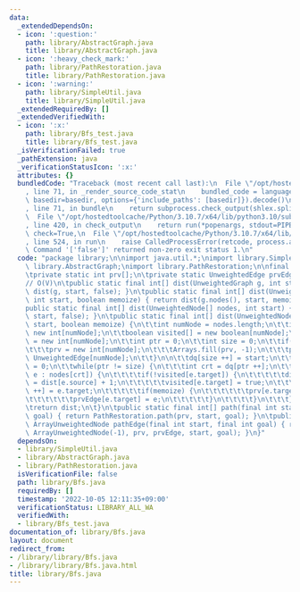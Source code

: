 ```yaml
---
data:
  _extendedDependsOn:
  - icon: ':question:'
    path: library/AbstractGraph.java
    title: library/AbstractGraph.java
  - icon: ':heavy_check_mark:'
    path: library/PathRestoration.java
    title: library/PathRestoration.java
  - icon: ':warning:'
    path: library/SimpleUtil.java
    title: library/SimpleUtil.java
  _extendedRequiredBy: []
  _extendedVerifiedWith:
  - icon: ':x:'
    path: library/Bfs_test.java
    title: library/Bfs_test.java
  _isVerificationFailed: true
  _pathExtension: java
  _verificationStatusIcon: ':x:'
  attributes: {}
  bundledCode: "Traceback (most recent call last):\n  File \"/opt/hostedtoolcache/Python/3.10.7/x64/lib/python3.10/site-packages/onlinejudge_verify/documentation/build.py\"\
    , line 71, in _render_source_code_stat\n    bundled_code = language.bundle(stat.path,\
    \ basedir=basedir, options={'include_paths': [basedir]}).decode()\n  File \"/opt/hostedtoolcache/Python/3.10.7/x64/lib/python3.10/site-packages/onlinejudge_verify/languages/user_defined.py\"\
    , line 71, in bundle\n    return subprocess.check_output(shlex.split(command))\n\
    \  File \"/opt/hostedtoolcache/Python/3.10.7/x64/lib/python3.10/subprocess.py\"\
    , line 420, in check_output\n    return run(*popenargs, stdout=PIPE, timeout=timeout,\
    \ check=True,\n  File \"/opt/hostedtoolcache/Python/3.10.7/x64/lib/python3.10/subprocess.py\"\
    , line 524, in run\n    raise CalledProcessError(retcode, process.args,\nsubprocess.CalledProcessError:\
    \ Command '['false']' returned non-zero exit status 1.\n"
  code: "package library;\n\nimport java.util.*;\nimport library.SimpleUtil;\nimport\
    \ library.AbstractGraph;\nimport library.PathRestoration;\n\nfinal class Bfs {\n\
    \tprivate static int prv[];\n\tprivate static UnweightedEdge prvEdge[];\n\n\t\
    // O(V)\n\tpublic static final int[] dist(UnweightedGraph g, int start) { return\
    \ dist(g, start, false); }\n\tpublic static final int[] dist(UnweightedGraph g,\
    \ int start, boolean memoize) { return dist(g.nodes(), start, memoize); }\n\t\
    public static final int[] dist(UnweightedNode[] nodes, int start) { return dist(nodes,\
    \ start, false); }\n\tpublic static final int[] dist(UnweightedNode[] nodes, int\
    \ start, boolean memoize) {\n\t\tint numNode = nodes.length;\n\t\tint dist[] =\
    \ new int[numNode];\n\t\tboolean visited[] = new boolean[numNode];\n\t\tint dq[]\
    \ = new int[numNode];\n\t\tint ptr = 0;\n\t\tint size = 0;\n\t\tif(memoize) {\n\
    \t\t\tprv = new int[numNode];\n\t\t\tArrays.fill(prv, -1);\n\t\t\tprvEdge = new\
    \ UnweightedEdge[numNode];\n\t\t}\n\n\t\tdq[size ++] = start;\n\t\tdist[start]\
    \ = 0;\n\t\twhile(ptr != size) {\n\t\t\tint crt = dq[ptr ++];\n\t\t\tfor(UnweightedEdge\
    \ e : nodes[crt]) {\n\t\t\t\tif(!visited[e.target]) {\n\t\t\t\t\tdist[e.target]\
    \ = dist[e.source] + 1;\n\t\t\t\t\tvisited[e.target] = true;\n\t\t\t\t\tdq[size\
    \ ++] = e.target;\n\t\t\t\t\tif(memoize) {\n\t\t\t\t\t\tprv[e.target] = e.source;\n\
    \t\t\t\t\t\tprvEdge[e.target] = e;\n\t\t\t\t\t}\n\t\t\t\t}\n\t\t\t}\n\t\t}\n\t\
    \treturn dist;\n\t}\n\tpublic static final int[] path(final int start, final int\
    \ goal) { return PathRestoration.path(prv, start, goal); }\n\tpublic static final\
    \ ArrayUnweightedNode pathEdge(final int start, final int goal) { return PathRestoration.pathEdge(new\
    \ ArrayUnweightedNode(-1), prv, prvEdge, start, goal); }\n}"
  dependsOn:
  - library/SimpleUtil.java
  - library/AbstractGraph.java
  - library/PathRestoration.java
  isVerificationFile: false
  path: library/Bfs.java
  requiredBy: []
  timestamp: '2022-10-05 12:11:35+09:00'
  verificationStatus: LIBRARY_ALL_WA
  verifiedWith:
  - library/Bfs_test.java
documentation_of: library/Bfs.java
layout: document
redirect_from:
- /library/library/Bfs.java
- /library/library/Bfs.java.html
title: library/Bfs.java
---
```

